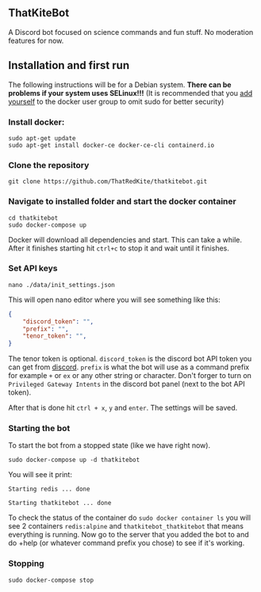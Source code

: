 ## ThatKiteBot
A Discord bot focused on science commands and fun stuff. No moderation features for now.

## Installation and first run
The following instructions will be for a Debian system. **There can be problems if your system uses SELinux!!!**
(It is recommended that you [add yourself](https://docs.docker.com/engine/install/linux-postinstall/) to the docker user group to omit sudo for better security)
### Install docker:

```
sudo apt-get update
sudo apt-get install docker-ce docker-ce-cli containerd.io
```
### Clone the repository
```
git clone https://github.com/ThatRedKite/thatkitebot.git
```
### Navigate to installed folder and start the docker container

```
cd thatkitebot
sudo docker-compose up
```
Docker will download all dependencies and start. This can take a while.
After it finishes starting hit `ctrl+c` to stop it and wait until it finishes.

### Set API keys
```
nano ./data/init_settings.json 
```
This will open nano editor where you will see something like this:
```json
{
    "discord_token": "",
    "prefix": "",
    "tenor_token": "",
}
```
The tenor token is optional. `discord_token` is the discord bot API token you can get from [discord](https://discord.com/developers/). `prefix` is what the bot will use as a command prefix for example `+` or `ex` or any other string or character. Don't forger to turn on `Privileged Gateway Intents` in the discord bot panel (next to the bot API token).

After that is done hit `ctrl + x`, `y` and `enter`. The settings will be saved.

### Starting the bot 
To start the bot from a stopped state (like we have right now).
```
sudo docker-compose up -d thatkitebot
```
You will see it print:
```
Starting redis ... done

Starting thatkitebot ... done
```
To check the status of the container do `sudo docker container ls` you will see 2 containers `redis:alpine` and `thatkitebot_thatkitebot` that means everything is running.
Now go to the server that you added the bot to and do +help (or whatever command prefix you chose) to see if it's working.
### Stopping
```
sudo docker-compose stop
```
